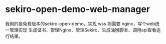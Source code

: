 # sekiro-open-demo-web-manager
我用的是免费版本的sekiro-open-demo，实现 wss 则需要 nginx，写个web统一管理实现 生成证书、管理Nginx、管理Sekiro、生成油猴脚本、调用api查看运行结果。

